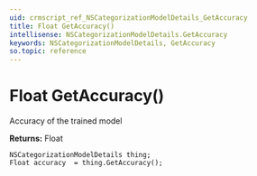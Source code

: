 ```yaml
---
uid: crmscript_ref_NSCategorizationModelDetails_GetAccuracy
title: Float GetAccuracy()
intellisense: NSCategorizationModelDetails.GetAccuracy
keywords: NSCategorizationModelDetails, GetAccuracy
so.topic: reference
---
```


# Float GetAccuracy()

Accuracy of the trained model

**Returns:** Float

```crmscript
NSCategorizationModelDetails thing;
Float accuracy  = thing.GetAccuracy();
```

